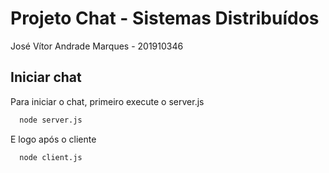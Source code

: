 # Projeto Chat - Sistemas Distribuídos

José Vítor Andrade Marques - 201910346

## Iniciar chat

Para iniciar o chat, primeiro execute o server.js

```bash
  node server.js
```

E logo após o cliente

```bash
  node client.js
```
